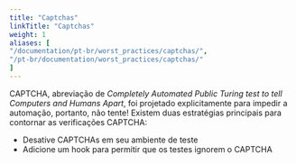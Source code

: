 ```yaml
---
title: "Captchas"
linkTitle: "Captchas"
weight: 1
aliases: [
"/documentation/pt-br/worst_practices/captchas/",
"/pt-br/documentation/worst_practices/captchas/"
] 
---
```


CAPTCHA, abreviação de _Completely Automated Public Turing test
to tell Computers and Humans Apart_,
foi projetado explicitamente para impedir a automação, portanto, não tente!
Existem duas estratégias principais para contornar as verificações CAPTCHA:

* Desative CAPTCHAs em seu ambiente de teste
* Adicione um hook para permitir que os testes ignorem o CAPTCHA
